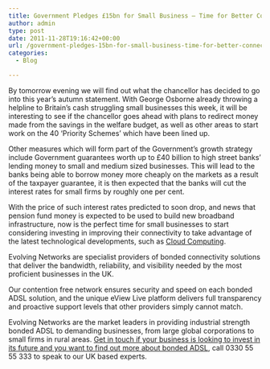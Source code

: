 ```yaml
---
title: Government Pledges £15bn for Small Business – Time for Better Connectivity?
author: admin
type: post
date: 2011-11-28T19:16:42+00:00
url: /government-pledges-15bn-for-small-business-time-for-better-connectiivity/
categories:
  - Blog

---
```

By tomorrow evening we will find out what the chancellor has decided to go into this year’s autumn statement. With George Osborne already throwing a helpline to Britain’s cash struggling small businesses this week, it will be interesting to see if the chancellor goes ahead with plans to redirect money made from the savings in the welfare budget, as well as other areas to start work on the 40 ‘Priority Schemes’ which have been lined up. 

Other measures which will form part of the Government’s growth strategy include Government guarantees worth up to £40 billion to high street banks’ lending money to small and medium sized businesses. This will lead to the banks being able to borrow money more cheaply on the markets as a result of the taxpayer guarantee, it is then expected that the banks will cut the interest rates for small firms by roughly one per cent. 

With the price of such interest rates predicted to soon drop, and news that pension fund money is expected to be used to build new broadband infrastructure, now is the perfect time for small businesses to start considering investing in improving their connectivity to take advantage of the latest technological developments, such as [Cloud Computing][1].

Evolving Networks are specialist providers of bonded connectivity solutions that deliver the bandwidth, reliability, and visibility needed by the most proficient businesses in the UK.

Our contention free network ensures security and speed on each bonded ADSL solution, and the unique eView Live platform delivers full transparency and proactive support levels that other providers simply cannot match.

Evolving Networks are the market leaders in providing industrial strength bonded ADSL to demanding businesses, from large global corporations to small firms in rural areas. [Get in touch if your business is looking to invest in its future and you want to find out more about bonded ADSL][2], call 0330 55 55 333 to speak to our UK based experts.

 [1]: http://blogs.fasthosts.co.uk/2011/09/the-cloud-needs-connectivity/
 [2]: /contact-us/